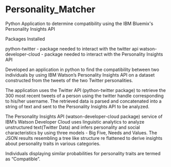 # Personality_Matcher
Python Application to determine compatibility using the IBM Bluemix's Personality Insights API

Packages Installed

python-twitter - package needed to interact with the twitter api
watson-developer-cloud - package needed to interact with the Personality Insights API


Developed an application in python to find the compatibility between two individuals by using IBM Watson’s Personality Insights API 
on a dataset constructed from the tweets of the two Twitter personalities. 

The application uses the Twitter API (python-twitter package) to retrieve the 300 most recent tweets of a person 
using the twitter handle corresponding to his/her username. The retrieved data is parsed and concatenated into a string of text
and sent to the Personality Insights API to be analyzed.

The Personality Insights API (watson-developer-cloud package)  service of IBM’s Watson Developer Cloud 
uses linguistic analytics to analyze unstructured text(Twitter Data) and infers personality and social characteristics 
by using three models - Big Five, Needs and Values. The JSON results resembling a tree like structure 
re flattened to derive insights about personality traits in various categories. 

Individuals displaying similar probabilities for personality traits are termed as “Compatible”.
